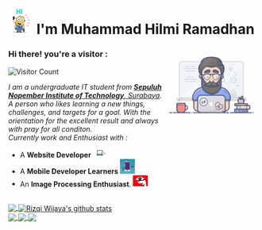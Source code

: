 # <img src="https://github.com/mhilmi999/mhilmi999/blob/main/Hi_minions.gif" width="50px"> I'm Muhammad Hilmi Ramadhan 

<img align="right" alt="Programmer Gif" src="https://github.com/mhilmi999/mhilmi999/blob/main/programming.gif" width="190" />

### **Hi there! you're a visitor :** &nbsp;
![Visitor Count](https://profile-counter.glitch.me/{mhilmi999}/count.svg)

<p>
   <em>
    I am a undergraduate IT student from <a href="https://www.its.ac.id/"> <b>Sepuluh Nopember Institute of Technology</b>, Surabaya</a>.
    A person who likes learning a new things, challenges, and targets for a goal. With the orientation for the excellent result and always with pray for all conditon. <br/>
      Currently work and Enthusiast with :
   </em>
</p>

   - A <b>Website Developer</b>  <img src="https://github.com/mhilmi999/mhilmi999/blob/main/webDev.gif" width="30px" /> 
   - A <b>Mobile Developer Learners</b>  <img src="https://github.com/mhilmi999/mhilmi999/blob/main/mobDev.gif" width="30px" /> 
   - An <b>Image Processing Enthusiast</b>. <img src="https://github.com/mhilmi999/mhilmi999/blob/main/CVison.gif" width="30px" />
   
<br>

<a href="https://github.com/mhilmi999">
  <img align="center" src="https://github-readme-stats.vercel.app/api/top-langs/?username=mhilmi999&theme=dark&hide_langs_below=1" />
</a>

<a href="https://github.com/mhilmi999">
 <img align="center" src="https://github-readme-stats.vercel.app/api?username=mhilmi999&show_icons=true&theme=dark&line_height=27" alt="Rizqi Wijaya's github stats"/>
</a>

<br>

<a href="https://github.com/mhilmi999/iLib">
 <img align="center" src="https://github-readme-stats.vercel.app/api/pin/?username=mhilmi999&repo=iLib&theme=dark" />
</a>

<a href="https://github.com/mhilmi999/FilmGratis-Reborn-">
  <img align="center" src="https://github-readme-stats.vercel.app/api/pin/?username=mhilmi999&repo=FilmGratis-Reborn-&theme=dark" />
</a>

<a href="https://github.com/mhilmi999/eReview2">
  <img align="center" src="https://github-readme-stats.vercel.app/api/pin/?username=mhilmi999&repo=eReview2&theme=dark" />
</a>

<br>


